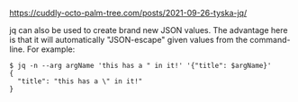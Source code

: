 https://cuddly-octo-palm-tree.com/posts/2021-09-26-tyska-jq/


jq can also be used to create brand new JSON values. The advantage here is that it will automatically "JSON-escape" given values from the command-line. For example:

```
$ jq -n --arg argName 'this has a " in it!' '{"title": $argName}'
{
  "title": "this has a \" in it!"
}
```
